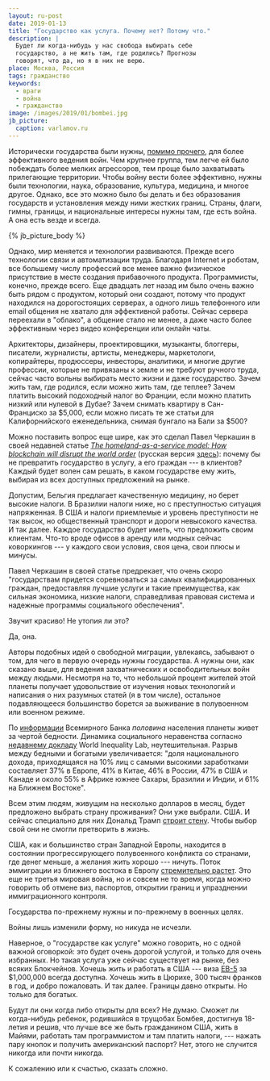 ```yaml
---
layout: ru-post
date: 2019-01-13
title: "Государство как услуга. Почему нет? Потому что."
description: |
  Будет ли когда-нибудь у нас свобода выбирать себе
  государство, а не жить там, где родились? Прогнозы
  говорят, что да, но я в них не верю.
place: Москва, Россия
tags: гражданство
keywords:
  - враги
  - война
  - гражданство
image: /images/2019/01/bombei.jpg
jb_picture:
  caption: varlamov.ru
---
```


Исторически государства были нужны, [помимо прочего](https://ru.wikipedia.org/wiki/%D0%93%D0%BE%D1%81%D1%83%D0%B4%D0%B0%D1%80%D1%81%D1%82%D0%B2%D0%BE),
для более эффективного ведения войн.
Чем крупнее группа, тем легче ей было побеждать
более мелких агрессоров, тем проще было захватывать прилегающие территории. Чтобы
войну вести более эффективно, нужны были технологии, наука, образование,
культура, медицина, и многое другое. Однако, все это можно было бы делать
и без образования государств и установления между ними жестких границ. Страны,
флаги, гимны, границы, и национальные интересы нужны там, где есть война.
А она есть везде и всегда.

{% jb_picture_body %}

<!--more-->

Однако, мир меняется и технологии развиваются. Прежде всего технологии связи
и автоматизации труда. Благодаря Internet и роботам, все большему числу
профессий все менее важно физическое присутствие в месте создания прибавочного
продукта. Программисты, конечно, прежде всего. Еще двадцать лет назад им было
очень важно быть рядом с продуктом, который они создают, потому что продукт
находился на дорогостоящих серверах, а одного лишь телефонного или email
общения не хватало для эффективной работы. Сейчас сервера переехали в "облако",
а общение стало не менее, а даже часто более эффективным через видео конференции
или онлайн чаты.

Архитекторы, дизайнеры, проектировщики, музыканты, блоггеры, писатели, журналисты, артисты, менеджеры, маркетологи,
копирайтеры, продюссеры, инвесторы, аналитики, и многие другие профессии,
которые не привязаны к земле и не требуют ручного труда, сейчас часто
вольны выбирать место жизни и даже государство. Зачем жить там, где родился,
если можно жить там, где теплее? Зачем платить высокий подоходный налог
во Франции, если можно платить низкий или нулевой в Дубае? Зачем снимать
квартиру в Сан-Франциско за $5,000, если можно писать те же статьи для
Калифорнийского еженедельника, снимая бунгало на Бали за $500?

Можно поставить вопрос еще шире, как это сделал Павел Черкашин в своей недавней статье
[_The homeland-as-a-service model: How blockchain will disrupt the world order_](https://venturebeat.com/2018/08/19/the-homeland-as-a-service-model-how-blockchain-will-disrupt-the-world-order/)
(русская версия [здесь](https://itc.ua/blogs/blokcheyn-prevratit-gosudarstvo-v-uslugu/)):
почему бы не превратить государство в услугу, а его граждан --- в клиентов?
Каждый будет волен сам решать, в каком государстве ему жить, выбирая из всех
доступных предложений на рынке.

Допустим, Бельгия предлагает качественную медицину, но берет высокие налоги. В Бразилии
налоги ниже, но с преступностью ситуация напряженная. В США и налоги приемлемые
и уровень преступности не так высок, но общественный транспорт и дороги невысокого
качества. И так далее. Каждое государство будет иметь, что предложить своим
клиентам. Что-то вроде офисов в аренду или модных сейчас коворкингов --- у каждого
свои условия, своя цена, свои плюсы и минусы.

Павел Черкашин в своей статье предрекает, что очень скоро
"государствам придется соревноваться за самых квалифицированных граждан, предоставляя
лучшие услуги и такие преимущества, как сильная экономика, низкие налоги,
справедливая правовая система и надежные программы социального обеспечения".

Звучит красиво! Не утопия ли это?

Да, она.

Авторы подобных идей о свободной миграции, увлекаясь, забывают о том,
для чего в первую очередь нужны государства. А нужны они, как сказано выше,
для ведения захватнических и освободительных войн между
людьми. Несмотря на то, что небольшой процент жителей этой планеты получает
удовольствие от изучения новых технологий и написания о них разумных статей (я в том числе),
остальное подавляющееся большинство борется за выживание
в полувоенном или военном режиме.

По [информации](https://www.interfax.ru/world/633682)
Всемирного Банка _половина_ населения планеты живет за чертой
бедности. Динамика социального неравенства согласно
[недавнему докладу](https://wir2018.wid.world/files/download/wir2018-summary-russian.pdf)
World Inequality Lab, неутешительная. Разрыв между бедными и богатыми
увеличивается: "доля национального дохода, приходящаяся на 10% лиц с самыми высокими заработками
составляет 37% в Европе, 41% в Китае, 46% в России, 47% в
США и Канаде и около 55% в Африке южнее Сахары, Бразилии и Индии, и 61% на Ближнем Востоке".

Всем этим людям, живущим на несколько долларов в месяц, будет предложено
выбрать страну проживания? Они уже выбрали. США. И сейчас специально для них
Дональд Трамп [строит стену](https://ru.wikipedia.org/wiki/%D0%90%D0%BC%D0%B5%D1%80%D0%B8%D0%BA%D0%B0%D0%BD%D0%BE-%D0%BC%D0%B5%D0%BA%D1%81%D0%B8%D0%BA%D0%B0%D0%BD%D1%81%D0%BA%D0%B0%D1%8F_%D1%81%D1%82%D0%B5%D0%BD%D0%B0).
Чтобы выбор свой они не смогли претворить в жизнь.

США, как и большинство стран Западной Европы, находится в состоянии прогрессирующего
полувоенного конфликта со странами, где денег меньше, а желания жить хорошо ---
ничуть. Поток эммиграции из ближнего востока в Европу
[стремительно растет](https://ru.wikipedia.org/wiki/%D0%95%D0%B2%D1%80%D0%BE%D0%BF%D0%B5%D0%B9%D1%81%D0%BA%D0%B8%D0%B9_%D0%BC%D0%B8%D0%B3%D1%80%D0%B0%D1%86%D0%B8%D0%BE%D0%BD%D0%BD%D1%8B%D0%B9_%D0%BA%D1%80%D0%B8%D0%B7%D0%B8%D1%81).
Это еще не третья мировая война, но и совсем не то время, когда можно
говорить об отмене виз, паспортов, открытии границ и упразднении
иммиграционного контроля.

Государства по-прежнему нужны и по-прежнему в военных целях.

Войны лишь изменили форму, но никуда не исчезли.

Наверное, о "государстве как услуге" можно говорить, но с одной важной оговоркой: это
будет очень дорогой услугой, и только для очень избранных. Но такая услуга уже сейчас
существует на рынке, без всяких Блокчейнов. Хочешь жить и работать в США ---
виза [EB-5](https://ru.wikipedia.org/wiki/EB-5_%D0%B2%D0%B8%D0%B7%D0%B0) за $1,000,000 всегда доступна.
Хочешь жить в Цюрихе, 300 тысяч франков в год, и добро пожаловать.
И так далее. Границы давно открыты. Но только для богатых.

Будут ли они когда либо открыты для всех? Не думаю. Сможет ли когда-нибудь ребенок,
родившийся в трущобах Бомбея, достигнув 18-летия и решив, что лучше все же
быть гражданином США, жить в Майями, работать там программистом и там платить
налоги, --- нажать пару кнопок и получить американский паспорт?
Нет, этого не случится никогда или почти никогда.

К сожалению или к счастью, сказать сложно.

